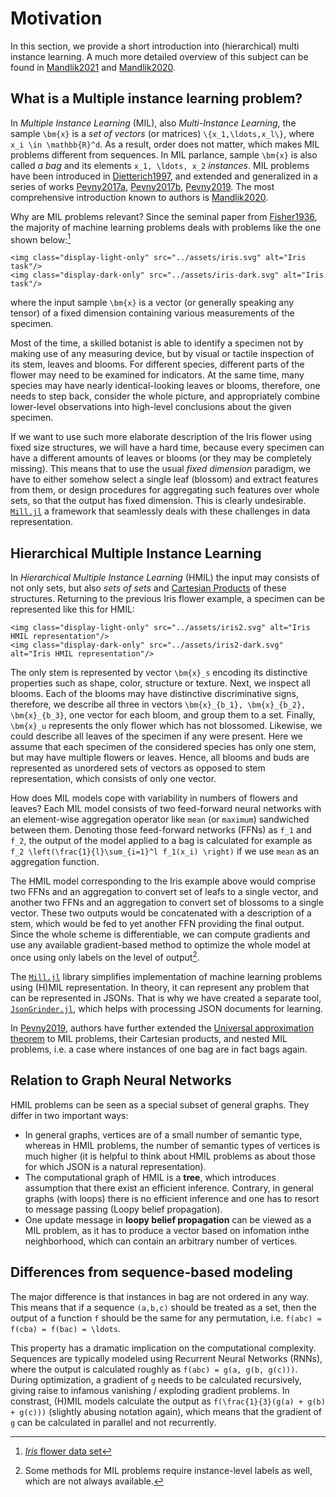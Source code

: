 # Motivation 

In this section, we provide a short introduction into (hierarchical) multi instance learning.
A much more detailed overview of this subject can be found in [Mandlik2021](@cite) and [Mandlik2020](@cite).

## What is a Multiple instance learning problem?

In *Multiple Instance Learning* (MIL), also *Multi-Instance Learning*, the sample ``\bm{x}`` is a *set of vectors* (or matrices) ``\{x_1,\ldots,x_l\}``, where ``x_i \in \mathbb{R}^d``. As a result, order does not matter, which makes MIL problems different from sequences. In MIL parlance, sample ``\bm{x}`` is also called *a bag* and its elements ``x_1, \ldots, x_2`` *instances*. MIL problems have been introduced in [Dietterich1997](@cite), and extended and generalized in a series of works [Pevny2017a](@cite), [Pevny2017b](@cite), [Pevny2019](@cite). The most comprehensive introduction known to authors is [Mandlik2020](@cite).

Why are MIL problems relevant? Since the seminal paper from [Fisher1936](@cite), the majority of machine learning problems deals with problems like the one shown below:[^1]

[^1]: [*Iris* flower data set](https://en.wikipedia.org/wiki/Iris_flower_data_set)

```@raw html
<img class="display-light-only" src="../assets/iris.svg" alt="Iris task"/>
<img class="display-dark-only" src="../assets/iris-dark.svg" alt="Iris task"/>
```

where the input sample ``\bm{x}`` is a vector (or generally speaking any tensor) of a fixed dimension containing various measurements of the specimen.

Most of the time, a skilled botanist is able to identify a specimen not by making use of any measuring device, but by visual or tactile inspection of its stem, leaves and blooms. For different species, different parts of the flower may need to be examined for indicators. At the same time, many species may have nearly identical-looking leaves or blooms, therefore, one needs to step back, consider the whole picture, and appropriately combine lower-level observations into high-level conclusions about the given specimen.

If we want to use such more elaborate description of the Iris flower using fixed size structures, we will have a hard time, because every specimen can have a different amounts of leaves or blooms (or they may be completely missing). This means that to use the usual *fixed dimension* paradigm, we have to either somehow select a single leaf (blossom) and extract features from them, or design procedures for aggregating such features over whole sets, so that the output has fixed dimension. This is clearly undesirable. [`Mill.jl`](https://github.com/CTUAvastLab/Mill.jl) a framework that seamlessly deals with these challenges in data representation.

## Hierarchical Multiple Instance Learning

In *Hierarchical Multiple Instance Learning* (HMIL) the input may consists of not only sets, but also *sets of sets* and [Cartesian Products](https://en.wikipedia.org/wiki/Cartesian_product) of these structures. Returning to the previous Iris flower example, a specimen can be represented like this for HMIL:

```@raw html
<img class="display-light-only" src="../assets/iris2.svg" alt="Iris HMIL representation"/>
<img class="display-dark-only" src="../assets/iris2-dark.svg" alt="Iris HMIL representation"/>
```

The only stem is represented by vector ``\bm{x}_s`` encoding its distinctive properties such as shape, color, structure or texture. Next, we inspect all blooms. Each of the blooms may have distinctive discriminative signs, therefore, we describe all three in vectors ``\bm{x}_{b_1}, \bm{x}_{b_2}, \bm{x}_{b_3}``, one vector for each bloom, and group them to a set. Finally, ``\bm{x}_u`` represents the only flower which has not blossomed. Likewise, we could describe all leaves of the specimen if any were present. Here we assume that each specimen of the considered species has only one stem, but may have multiple flowers or leaves. Hence, all blooms and buds are represented as unordered sets of vectors as opposed to stem representation, which consists of only one vector.

How does MIL models cope with variability in numbers of flowers and leaves? Each MIL model consists of two feed-forward neural networks with an element-wise aggregation operator like `mean` (or `maximum`) sandwiched between them. Denoting those feed-forward networks (FFNs) as ``f_1`` and ``f_2``, the output of the model applied to a bag is calculated for example as ``f_2 \left(\frac{1}{l}\sum_{i=1}^l f_1(x_i) \right)`` if we use `mean` as an aggregation function.

The HMIL model corresponding to the Iris example above would comprise two FFNs and an aggregation to convert set of leafs to a single vector, and another two FFNs and an aggregation to convert set of blossoms to a single vector. These two outputs would be concatenated with a description of a stem, which would be fed to yet another FFN providing the final output. Since the whole scheme is differentiable, we can compute gradients and use any available gradient-based method to optimize the whole model at once using only labels on the level of output[^2].

[^2]: Some methods for MIL problems require instance-level labels as well, which are not always available.

The [`Mill.jl`](https://github.com/CTUAvastLab/Mill.jl) library simplifies implementation of machine learning problems using (H)MIL representation. In theory, it can represent any problem that can be represented in JSONs. That is why we have created a separate tool, [`JsonGrinder.jl`](https://github.com/CTUAvastLab/JsonGrinder.jl), which helps with processing JSON documents for learning.

In [Pevny2019](@cite), authors have further extended the [Universal approximation theorem](https://en.wikipedia.org/wiki/Universal_approximation_theorem) to MIL problems, their Cartesian products, and nested MIL problems, i.e. a case where instances of one bag are in fact bags again.

## Relation to Graph Neural Networks
HMIL problems can be seen as a special subset of general graphs. They differ in two important ways:
* In general graphs, vertices are of a small number of semantic type, whereas in HMIL problems, the number of semantic types of vertices is much higher (it is helpful to think about HMIL problems as about those for which JSON is a natural representation).
* The computational graph of HMIL is a **tree**, which introduces assumption that there exist an efficient inference. Contrary, in general graphs (with loops) there is no efficient inference and one has to resort to message passing (Loopy belief propagation).
* One update message in **loopy belief propagation** can be viewed as a MIL problem, as it has to produce a vector based on infomation inthe neighborhood, which can contain an arbitrary number of vertices.

## Differences from sequence-based modeling
The major difference is that instances in bag are not ordered in any way. This means that if a sequence ``(a,b,c)`` should be treated as a set, then the output of a function `f` should be the same for any permutation, i.e. ``f(abc) = f(cba) = f(bac) = \ldots``.

This property has a dramatic implication on the computational complexity. Sequences are typically modeled using Recurrent Neural Networks (RNNs), where the output is calculated roughly as ``f(abc) = g(a, g(b, g(c)))``. During optimization, a gradient of ``g`` needs to be calculated recursively, giving raise to infamous vanishing / exploding gradient problems. In constrast, (H)MIL models calculate the output as ``f(\frac{1}{3}(g(a) + g(b) + g(c)))`` (slightly abusing notation again), which means that the gradient of ``g`` can be calculated in parallel and not recurrently. 

